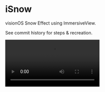 # iSnow

visionOS Snow Effect using ImmersiveView.

See commit history for steps & recreation.

![](https://github.com/miffycs/iSnow/raw/master/demo/demo-cut.mov)
